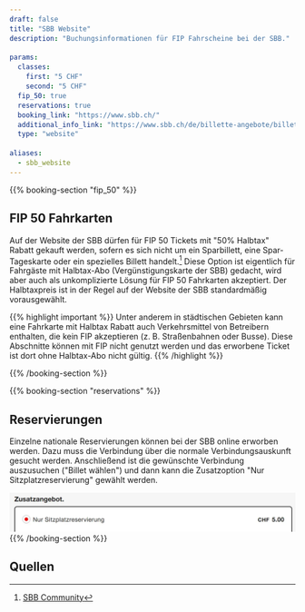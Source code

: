 ```yaml
---
draft: false
title: "SBB Website"
description: "Buchungsinformationen für FIP Fahrscheine bei der SBB."

params:
  classes:
    first: "5 CHF"
    second: "5 CHF"
  fip_50: true
  reservations: true
  booking_link: "https://www.sbb.ch/"
  additional_info_link: "https://www.sbb.ch/de/billette-angebote/billette/streckenbillette-schweiz/sitzplatzreservierung.html"
  type: "website"

aliases:
  - sbb_website
---
```


{{% booking-section "fip_50" %}}

## FIP 50 Fahrkarten

Auf der Website der SBB dürfen für FIP 50 Tickets mit "50% Halbtax" Rabatt gekauft werden, sofern es sich nicht um ein Sparbillett, eine Spar-Tageskarte oder ein spezielles Billett handelt.[^1] Diese Option ist eigentlich für Fahrgäste mit Halbtax-Abo (Vergünstigungskarte der SBB) gedacht, wird aber auch als unkomplizierte Lösung für FIP 50 Fahrkarten akzeptiert. Der Halbtaxpreis ist in der Regel auf der Website der SBB standardmäßig vorausgewählt.

{{% highlight important %}}
Unter anderem in städtischen Gebieten kann eine Fahrkarte mit Halbtax Rabatt auch Verkehrsmittel von Betreibern enthalten, die kein FIP akzeptieren (z. B. Straßenbahnen oder Busse). Diese Abschnitte können mit FIP nicht genutzt werden und das erworbene Ticket ist dort ohne Halbtax-Abo nicht gültig.
{{% /highlight %}}

{{% /booking-section %}}

{{% booking-section "reservations" %}}

## Reservierungen

Einzelne nationale Reservierungen können bei der SBB online erworben werden. Dazu muss die Verbindung über die normale Verbindungsauskunft gesucht werden. Anschließend ist die gewünschte Verbindung auszusuchen ("Billet wählen") und dann kann die Zusatzoption "Nur Sitzplatzreservierung" gewählt werden.

![SBB Reservierung buchen](sbb_reservation.webp)
{{% /booking-section %}}

## Quellen

[^1]: [SBB Community](https://community.sbb.ch/d/2251-kann-man-als-fip-beg%C3%BCnstigter-tickets-weiterhin-online-mittels-halbtax-kaufen)
